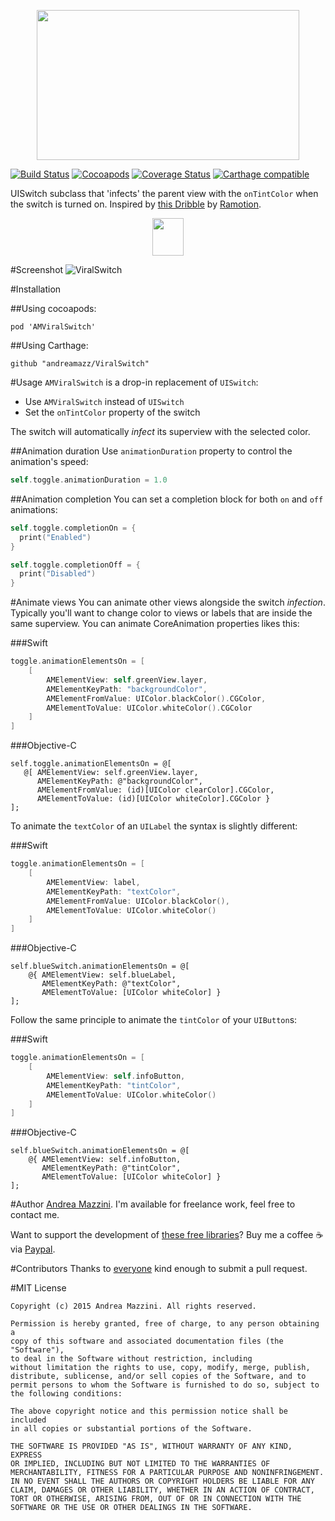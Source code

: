 <p align="center">
  <img width="420" height="240" src="assets/logo.png"/>
</p>

[![Build Status](https://travis-ci.org/andreamazz/ViralSwitch.png)](https://travis-ci.org/andreamazz/ViralSwitch)
[![Cocoapods](https://cocoapod-badges.herokuapp.com/v/AMViralSwitch/badge.png?style=flat)](http://cocoapods.org/?q=amviralswitch)
[![Coverage Status](https://coveralls.io/repos/andreamazz/ViralSwitch/badge.svg)](https://coveralls.io/r/andreamazz/ViralSwitch)
[![Carthage compatible](https://img.shields.io/badge/Carthage-compatible-4BC51D.svg?style=flat)](https://github.com/Carthage/Carthage)

UISwitch subclass that 'infects' the parent view with the `onTintColor` when the switch is turned on. Inspired by [this Dribble](https://dribbble.com/shots/1749645-Contact-Sync) by [Ramotion](https://dribbble.com/teams/Ramotion).

<p align="center">
  <a href='https://appetize.io/app/0c9gj9epg9bnv87c4mu94udcfr' alt='Live demo'>
    <img width="50" height="60" src="assets/demo.png"/>
  </a>
</p>

#Screenshot
![ViralSwitch](https://raw.githubusercontent.com/andreamazz/ViralSwitch/master/assets/screenshot.gif)

#Installation

##Using cocoapods:
```
pod 'AMViralSwitch'
```

##Using Carthage:
```
github "andreamazz/ViralSwitch"
```

#Usage
`AMViralSwitch` is a drop-in replacement of `UISwitch`:  
- Use `AMViralSwitch` instead of `UISwitch`
- Set the `onTintColor` property of the switch

The switch will automatically _infect_ its superview with the selected color.

##Animation duration
Use `animationDuration` property to control the animation's speed:
```swift
self.toggle.animationDuration = 1.0
```

##Animation completion
You can set a completion block for both `on` and `off` animations:
```swift
self.toggle.completionOn = {
  print("Enabled")
}

self.toggle.completionOff = {
  print("Disabled")
}
```

#Animate views
You can animate other views alongside the switch _infection_. Typically you'll want to change color to views or labels that are inside the same superview. You can animate CoreAnimation properties likes this: 

###Swift
```swift
toggle.animationElementsOn = [
    [
        AMElementView: self.greenView.layer,
        AMElementKeyPath: "backgroundColor",
        AMElementFromValue: UIColor.blackColor().CGColor,
        AMElementToValue: UIColor.whiteColor().CGColor
    ]
]
```

###Objective-C
```objc
self.toggle.animationElementsOn = @[
   @[ AMElementView: self.greenView.layer,
      AMElementKeyPath: @"backgroundColor", 
      AMElementFromValue: (id)[UIColor clearColor].CGColor,
      AMElementToValue: (id)[UIColor whiteColor].CGColor }
];
```

To animate the `textColor` of an `UILabel` the syntax is slightly different:

###Swift
```swift
toggle.animationElementsOn = [
    [
        AMElementView: label,
        AMElementKeyPath: "textColor",
        AMElementFromValue: UIColor.blackColor(),
        AMElementToValue: UIColor.whiteColor()
    ]
]
```

###Objective-C
```objc
self.blueSwitch.animationElementsOn = @[
    @{ AMElementView: self.blueLabel,
       AMElementKeyPath: @"textColor",
       AMElementToValue: [UIColor whiteColor] }
];
```

Follow the same principle to animate the `tintColor` of your `UIButton`s:

###Swift
```swift
toggle.animationElementsOn = [
    [
        AMElementView: self.infoButton,
        AMElementKeyPath: "tintColor",
        AMElementToValue: UIColor.whiteColor()
    ]
]
```

###Objective-C
```objc
self.blueSwitch.animationElementsOn = @[
    @{ AMElementView: self.infoButton,
       AMElementKeyPath: @"tintColor",
       AMElementToValue: [UIColor whiteColor] }
];
```

#Author
[Andrea Mazzini](https://twitter.com/theandreamazz). I'm available for freelance work, feel free to contact me. 

Want to support the development of [these free libraries](https://cocoapods.org/owners/734)? Buy me a coffee ☕️ via [Paypal](https://www.paypal.me/andreamazzini).  

#Contributors
Thanks to [everyone](https://github.com/andreamazz/ViralSwitch/graphs/contributors) kind enough to submit a pull request. 

#MIT License

	Copyright (c) 2015 Andrea Mazzini. All rights reserved.

	Permission is hereby granted, free of charge, to any person obtaining a
	copy of this software and associated documentation files (the "Software"),
	to deal in the Software without restriction, including
	without limitation the rights to use, copy, modify, merge, publish,
	distribute, sublicense, and/or sell copies of the Software, and to
	permit persons to whom the Software is furnished to do so, subject to
	the following conditions:

	The above copyright notice and this permission notice shall be included
	in all copies or substantial portions of the Software.

	THE SOFTWARE IS PROVIDED "AS IS", WITHOUT WARRANTY OF ANY KIND, EXPRESS
	OR IMPLIED, INCLUDING BUT NOT LIMITED TO THE WARRANTIES OF
	MERCHANTABILITY, FITNESS FOR A PARTICULAR PURPOSE AND NONINFRINGEMENT.
	IN NO EVENT SHALL THE AUTHORS OR COPYRIGHT HOLDERS BE LIABLE FOR ANY
	CLAIM, DAMAGES OR OTHER LIABILITY, WHETHER IN AN ACTION OF CONTRACT,
	TORT OR OTHERWISE, ARISING FROM, OUT OF OR IN CONNECTION WITH THE
	SOFTWARE OR THE USE OR OTHER DEALINGS IN THE SOFTWARE.
	

